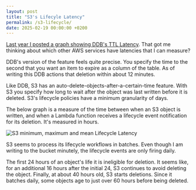 ```yaml
---
layout: post
title: "S3's Lifecyle Latency"
permalink: /s3-lifecycle/
date: 2025-02-19 00:00:00 +0200
---
```


[Last year I posted a graph showing DDB's TTL Latency](ddb-ttl). 
That got me thinking about which other AWS services have latencies that I can measure?

DDB's version of the feature feels quite precise.
You specify the time to the second that you want an item to expire as a column of the table.
As of writing this DDB actions that deletion within about 12 minutes.

Like DDB, S3 has an auto-delete-objects-after-a-certain-time feature.
With S3 you specify how long to wait after the object was last written before it is deleted.
S3's lifecycle policies have a minimum granularity of days.

The below graph is a measure of the time between when an S3 object is written, and when a Lambda function receives a lifecycle event notification for its deletion.
It's measured in hours.

![S3 minimum, maximum and mean Lifecycle Latency](https://s3lifecyclestack-metricbucket8c17f29f-ojkbiwz84gzz.s3.us-east-1.amazonaws.com/s3-latency.png)

S3 seems to process its lifecycle workflows in batches.
Even though I am writing to the bucket minutely, the lifecycle events are only firing daily.

The first 24 hours of an object's life it is ineligible for deletion.
It seems like, for an additional 16 hours after the initial 24, S3 continues to avoid deleting the object.
Finally, at about 40 hours old, S3 starts deletions.
Since it batches daily, some objects age to just over 60 hours before being deleted.